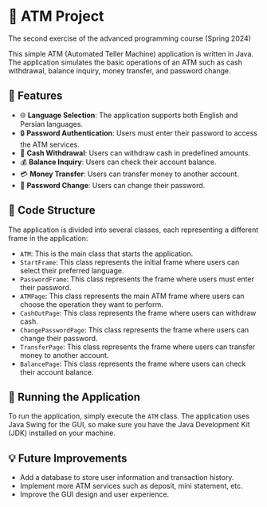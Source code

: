 # :bank: ATM Project

The second exercise of the advanced programming course (Spring 2024)

This simple ATM (Automated Teller Machine) application is written in Java. The application simulates the basic operations of an ATM such as cash withdrawal, balance inquiry, money transfer, and password change.

## :star2: Features

- :globe_with_meridians: **Language Selection**: The application supports both English and Persian languages.
- :lock: **Password Authentication**: Users must enter their password to access the ATM services.
- :money_with_wings: **Cash Withdrawal**: Users can withdraw cash in predefined amounts.
- :moneybag: **Balance Inquiry**: Users can check their account balance.
- :credit_card: **Money Transfer**: Users can transfer money to another account.
- :key: **Password Change**: Users can change their password.

## :file_folder: Code Structure

The application is divided into several classes, each representing a different frame in the application:

- `ATM`: This is the main class that starts the application.
- `StartFrame`: This class represents the initial frame where users can select their preferred language.
- `PasswordFrame`: This class represents the frame where users must enter their password.
- `ATMPage`: This class represents the main ATM frame where users can choose the operation they want to perform.
- `CashOutPage`: This class represents the frame where users can withdraw cash.
- `ChangePasswordPage`: This class represents the frame where users can change their password.
- `TransferPage`: This class represents the frame where users can transfer money to another account.
- `BalancePage`: This class represents the frame where users can check their account balance.

## :rocket: Running the Application

To run the application, simply execute the `ATM` class. The application uses Java Swing for the GUI, so make sure you have the Java Development Kit (JDK) installed on your machine.

## :bulb: Future Improvements

- Add a database to store user information and transaction history.
- Implement more ATM services such as deposit, mini statement, etc.
- Improve the GUI design and user experience.
